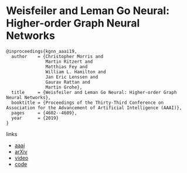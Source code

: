 # Weisfeiler and Leman Go Neural: Higher-order Graph Neural Networks

```
@inproceedings{kgnn_aaai19,
  author    = {Christopher Morris and
               Martin Ritzert and
               Matthias Fey and
               William L. Hamilton and
               Jan Eric Lenssen and
               Gaurav Rattan and
               Martin Grohe},
  title     = {Weisfeiler and Leman Go Neural: Higher-order Graph Neural Networks},
  booktitle = {Proceedings of the Thirty-Third Conference on Association for the Advancement of Artificial Intelligence (AAAI)},
  pages     = {4602--4609},
  year      = {2019}
}
```

links
- [aaai](https://aaai.org/ojs/index.php/AAAI/article/view/4384)
- [arXiv](https://arxiv.org/abs/1810.02244)
- [video](https://slideslive.com/38917609/graph-neural-networks-and-graph-isomorphism)
- [code](https://github.com/k-gnn/k-gnn)
